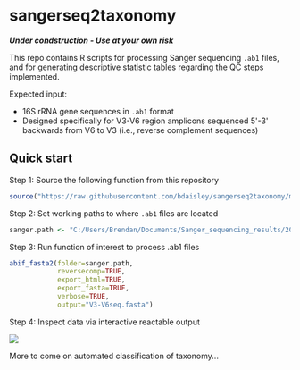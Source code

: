 # sangerseq2taxonomy

***Under condstruction - Use at your own risk***

This repo contains R scripts for processing Sanger sequencing <code>.ab1</code> files, and for generating descriptive statistic tables regarding the QC steps implemented.

Expected input: 
- 16S rRNA gene sequences in <code>.ab1</code> format
- Designed specifically for V3-V6 region amplicons sequenced 5'-3' backwards from V6 to V3 (i.e., reverse complement sequences)


## Quick start
Step 1: Source the following function from this repository
```r
source("https://raw.githubusercontent.com/bdaisley/sangerseq2taxonomy/main/R_functions/functions-abif_fasta2.R")
```
Step 2: Set working paths to where <code>.ab1</code> files are located
```r
sanger.path <- "C:/Users/Brendan/Documents/Sanger_sequencing_results/2023_07_06"
```
Step 3: Run function of interest to process .ab1 files
```r
abif_fasta2(folder=sanger.path, 
            reversecomp=TRUE,
            export_html=TRUE,
            export_fasta=TRUE,
            verbose=TRUE,
            output="V3-V6seq.fasta")
```
Step 4: Inspect data via interactive reactable output

<img src="https://github.com/bdaisley/sangerseq2taxonomy/blob/main/sangerseq2taxonomy.gif?raw=true" align="center" />

More to come on automated classification of taxonomy...